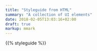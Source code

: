 ```yaml
---
title: "Styleguide from HTML"
summary: "A collection of UI elements"
date: 2018-02-05T13:03:16+02:00
draft: true
markup: mmark
---
```


{{% styleguide %}}